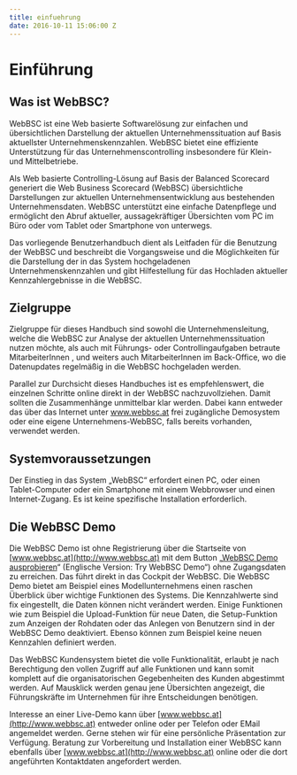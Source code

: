 ```yaml
---
title: einfuehrung
date: 2016-10-11 15:06:00 Z
---
```


# Einführung

## Was ist WebBSC?

WebBSC ist eine Web basierte Softwarelösung zur einfachen und übersichtlichen Darstellung der aktuellen Unternehmenssituation auf Basis aktuellster Unternehmenskennzahlen. WebBSC bietet eine effiziente Unterstützung für das Unternehmenscontrolling insbesondere für Klein- und Mittelbetriebe.

Als Web basierte Controlling-Lösung auf Basis der Balanced Scorecard generiert die Web Business Scorecard (WebBSC) übersichtliche Darstellungen zur aktuellen Unternehmensentwicklung aus bestehenden Unternehmensdaten. WebBSC unterstützt eine einfache Datenpflege und ermöglicht den Abruf aktueller, aussagekräftiger Übersichten vom PC im Büro oder vom Tablet oder Smartphone von unterwegs.

Das vorliegende Benutzerhandbuch dient als Leitfaden für die Benutzung der WebBSC und beschreibt die Vorgangsweise und die Möglichkeiten für die Darstellung der in das System hochgeladenen Unternehmenskennzahlen und gibt Hilfestellung für das Hochladen aktueller Kennzahlergebnisse in die WebBSC.

## Zielgruppe

Zielgruppe für dieses Handbuch sind sowohl die Unternehmensleitung, welche die WebBSC zur Analyse der aktuellen Unternehmenssituation nutzen möchte, als auch mit Führungs- oder Controllingaufgaben betraute MitarbeiterInnen , und weiters auch MitarbeiterInnen im Back-Office, wo die Datenupdates regelmäßig in die WebBSC hochgeladen werden.

Parallel zur Durchsicht dieses Handbuches ist es empfehlenswert, die einzelnen Schritte online direkt in der WebBSC nachzuvollziehen. Damit sollten die Zusammenhänge unmittelbar klar werden. Dabei kann entweder das über das Internet unter www.webbsc.at frei zugängliche Demosystem oder eine eigene Unternehmens-WebBSC, falls bereits vorhanden, verwendet werden.

## Systemvoraussetzungen

Der Einstieg in das System „WebBSC“ erfordert einen PC, oder einen Tablet-Computer oder ein Smartphone mit einem Webbrowser und einen Internet-Zugang. Es ist keine spezifische Installation erforderlich.

## Die WebBSC Demo

Die WebBSC Demo ist ohne Registrierung über die Startseite von [www.webbsc.at](http://www.webbsc.at) mit dem Button „[WebBSC Demo ausprobieren](http://demo.webbsc.at/autologin?username=demo&password=WebBSC2016)“ (Englische Version: Try WebBSC Demo“) ohne Zugangsdaten zu erreichen. Das führt direkt in das Cockpit der WebBSC. Die WebBSC Demo bietet am Beispiel eines Modellunternehmens einen raschen Überblick über wichtige Funktionen des Systems. Die Kennzahlwerte sind fix eingestellt, die Daten können nicht verändert werden. Einige Funktionen wie zum Beispiel die Upload-Funktion für neue Daten, die Setup-Funktion zum Anzeigen der Rohdaten oder das Anlegen von Benutzern sind in der WebBSC Demo deaktiviert. Ebenso können zum Beispiel keine neuen Kennzahlen definiert werden.

Das WebBSC Kundensystem bietet die volle Funktionalität, erlaubt je nach Berechtigung den vollen Zugriff auf alle Funktionen und kann somit komplett auf die organisatorischen Gegebenheiten des Kunden abgestimmt werden. Auf Mausklick werden genau jene Übersichten angezeigt, die Führungskräfte im Unternehmen für ihre Entscheidungen benötigen.

Interesse an einer Live-Demo kann über [www.webbsc.at](http://www.webbsc.at) entweder online oder per Telefon oder EMail angemeldet werden. Gerne stehen wir für eine persönliche Präsentation zur Verfügung. Beratung zur Vorbereitung und Installation einer WebBSC kann ebenfalls über [www.webbsc.at](http://www.webbsc.at) online oder die dort angeführten Kontaktdaten angefordert werden.

